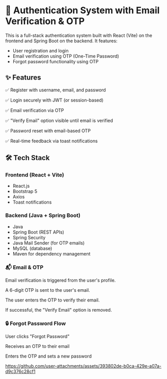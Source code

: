 # 🔐 Authentication System with Email Verification & OTP

This is a full-stack authentication system built with React (Vite) on the frontend and Spring Boot on the backend. 
It features:
- User registration and login
- Email verification using OTP (One-Time Password)
- Forgot password functionality using OTP

## ✨ Features
✅ Register with username, email, and password

✅ Login securely with JWT (or session-based)

✅ Email verification via OTP

✅ "Verify Email" option visible until email is verified

✅ Password reset with email-based OTP

✅ Real-time feedback via toast notifications

## 🛠 Tech Stack
### Frontend (React + Vite)
- React.js
- Bootstrap 5
- Axios
- Toast notifications

### Backend (Java + Spring Boot)
- Java
- Spring Boot (REST APIs)
- Spring Security
- Java Mail Sender (for OTP emails)
- MySQL (database)
- Maven for dependency management

### 📬 Email & OTP
Email verification is triggered from the user's profile.

A 6-digit OTP is sent to the user's email.

The user enters the OTP to verify their email.

If successful, the "Verify Email" option is removed.

### 🔒 Forgot Password Flow
User clicks "Forgot Password"

Receives an OTP to their email

Enters the OTP and sets a new password

https://github.com/user-attachments/assets/393802de-b0ca-429e-a07a-d9c376c28cf1



